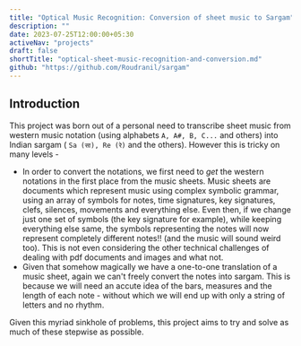 ```yaml
---
title: "Optical Music Recognition: Conversion of sheet music to Sargam"
description: ""
date: 2023-07-25T12:00:00+05:30
activeNav: "projects"
draft: false
shortTitle: "optical-sheet-music-recognition-and-conversion.md"
github: "https://github.com/Roudranil/sargam"
---
```


## Introduction

This project was born out of a personal need to transcribe sheet music from western music notation (using alphabets `A, A#, B, C...` and others) into Indian sargam ( `Sa (सा), Re (रे)` and the others). However this is tricky on many levels -

* In order to convert the notations, we first need to *get* the western notations in the first place from the music sheets. Music sheets are documents which represent music using complex symbolic grammar, using an array of symbols for notes, time signatures, key signatures, clefs, silences, movements and everything else. Even then, if we change just one set of symbols (the key signature for example), while keeping everything else same, the symbols representing the notes will now represent completely different notes!! (and the music will sound weird too). This is not even considering the other technical challenges of dealing with pdf documents and images and what not.
* Given that somehow magically we have a one-to-one translation of a music sheet, again we can't freely convert the notes into sargam. This is because we will need an accute idea of the bars, measures and the length of each note - without which we will end up with only a string of letters and no rhythm.

Given this myriad sinkhole of problems, this project aims to try and solve as much of these stepwise as possible.
